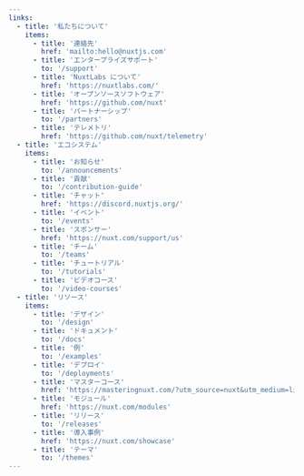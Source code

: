 ```yaml
---
links:
  - title: '私たちについて'
    items:
      - title: '連絡先'
        href: 'mailto:hello@nuxtjs.com'
      - title: 'エンタープライズサポート'
        to: '/support'
      - title: 'NuxtLabs について'
        href: 'https://nuxtlabs.com/'
      - title: 'オープンソースソフトウェア'
        href: 'https://github.com/nuxt'
      - title: 'パートナーシップ'
        to: '/partners'
      - title: 'テレメトリ'
        href: 'https://github.com/nuxt/telemetry'
  - title: 'エコシステム'
    items:
      - title: 'お知らせ'
        to: '/announcements'
      - title: '貢献'
        to: '/contribution-guide'
      - title: 'チャット'
        href: 'https://discord.nuxtjs.org/'
      - title: 'イベント'
        to: '/events'
      - title: 'スポンサー'
        href: 'https://nuxt.com/support/us'
      - title: 'チーム'
        to: '/teams'
      - title: 'チュートリアル'
        to: '/tutorials'
      - title: 'ビデオコース'
        to: '/video-courses'
  - title: 'リソース'
    items:
      - title: 'デザイン'
        to: '/design'
      - title: 'ドキュメント'
        to: '/docs'
      - title: '例'
        to: '/examples'
      - title: 'デプロイ'
        to: '/deployments'
      - title: 'マスターコース'
        href: 'https://masteringnuxt.com/?utm_source=nuxt&utm_medium=link&utm_campaign=nsite'
      - title: 'モジュール'
        href: 'https://nuxt.com/modules'
      - title: 'リリース'
        to: '/releases'
      - title: '導入事例'
        href: 'https://nuxt.com/showcase'
      - title: 'テーマ'
        to: '/themes'
---
```

